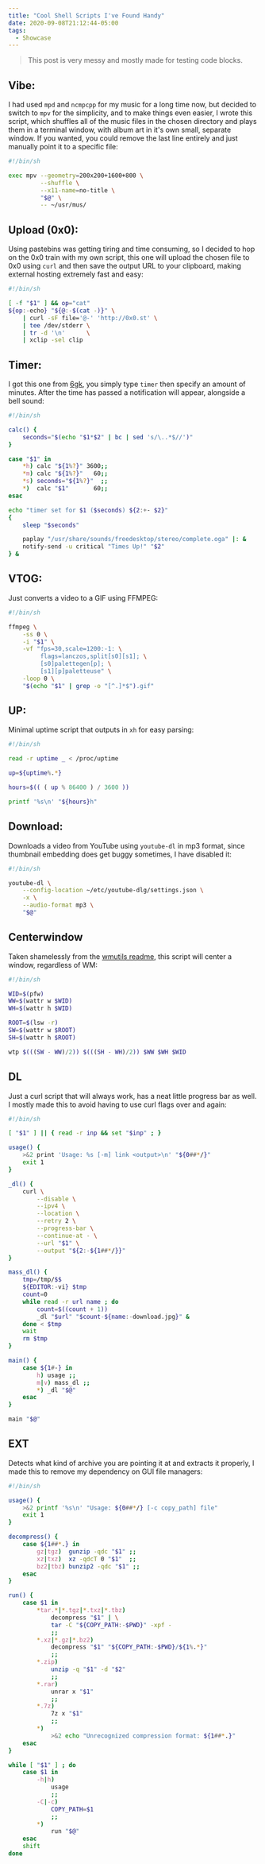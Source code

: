 ```yaml
---
title: "Cool Shell Scripts I've Found Handy"
date: 2020-09-08T21:12:44-05:00
tags:
  - Showcase
---
```


> This post is very messy and mostly made for testing code blocks.

## Vibe:

I had used `mpd` and `ncmpcpp` for my music for a long time now, but decided to switch to `mpv` for the simplicity, and to make things even easier, I wrote this script, which shuffles all of the music files in the chosen directory and plays them in a terminal window, with album art in it's own small, separate window. If you wanted, you could remove the last line entirely and just manually point it to a specific file:

```sh
#!/bin/sh

exec mpv --geometry=200x200+1600+800 \
         --shuffle \
         --x11-name=no-title \
         "$@" \
         -- ~/usr/mus/
```

## Upload (0x0):

Using pastebins was getting tiring and time consuming, so I decided to hop on the 0x0 train with my own script, this one will upload the chosen file to 0x0 using `curl` and then save the output URL to your clipboard, making external hosting extremely fast and easy:

```sh
#!/bin/sh

[ -f "$1" ] && op="cat"
${op:-echo} "${@:-$(cat -)}" \
	| curl -sF file='@-' 'http://0x0.st' \
	| tee /dev/stderr \
	| tr -d '\n'      \
	| xclip -sel clip
```

## Timer:

I got this one from [6gk](https://github.com/6gk), you simply type `timer` then specify an amount of minutes. After the time has passed a notification will appear, alongside a bell sound:

```sh
#!/bin/sh

calc() {
	seconds="$(echo "$1*$2" | bc | sed 's/\..*$//')"
}

case "$1" in
	*h) calc "${1%?}" 3600;;
	*m) calc "${1%?}"   60;;
	*s) seconds="${1%?}"  ;;
	*)  calc "$1"       60;;
esac

echo "timer set for $1 ($seconds) ${2:+- $2}"
{
	sleep "$seconds"

	paplay "/usr/share/sounds/freedesktop/stereo/complete.oga" |: &
	notify-send -u critical "Times Up!" "$2"
} &
```

## VTOG:

Just converts a video to a GIF using FFMPEG:

```sh
#!/bin/sh

ffmpeg \
	-ss 0 \
	-i "$1" \
	-vf "fps=30,scale=1200:-1: \
	     flags=lanczos,split[s0][s1]; \
	     [s0]palettegen[p]; \
	     [s1][p]paletteuse" \
	-loop 0 \
	"$(echo "$1" | grep -o "[^.]*$").gif"
```

## UP:

Minimal uptime script that outputs in `xh` for easy parsing:

```sh
#!/bin/sh

read -r uptime _ < /proc/uptime

up=${uptime%.*}

hours=$(( ( up % 86400 ) / 3600 ))

printf '%s\n' "${hours}h"
```

## Download:

Downloads a video from YouTube using `youtube-dl` in mp3 format, since thumbnail embedding does get buggy sometimes, I have disabled it:

```sh
#!/bin/sh

youtube-dl \
    --config-location ~/etc/youtube-dlg/settings.json \
    -x \
    --audio-format mp3 \
    "$@"
```

## Centerwindow

Taken shamelessly from the [wmutils readme](https://github.com/wmutils/core), this script will center a window, regardless of WM:

```sh
#!/bin/sh

WID=$(pfw)
WW=$(wattr w $WID)
WH=$(wattr h $WID)

ROOT=$(lsw -r)
SW=$(wattr w $ROOT)
SH=$(wattr h $ROOT)

wtp $(((SW - WW)/2)) $(((SH - WH)/2)) $WW $WH $WID
```

## DL

Just a curl script that will always work, has a neat little progress bar as well. I mostly made this to avoid having to use curl flags over and again:

```sh
#!/bin/sh

[ "$1" ] || { read -r inp && set "$inp" ; }

usage() {
    >&2 print 'Usage: %s [-m] link <output>\n' "${0##*/}"
    exit 1
}

_dl() {
    curl \
        --disable \
        --ipv4 \
        --location \
        --retry 2 \
        --progress-bar \
        --continue-at - \
        --url "$1" \
        --output "${2:-${1##*/}}"
}

mass_dl() {
    tmp=/tmp/$$
    ${EDITOR:-vi} $tmp
    count=0
    while read -r url name ; do
        count=$((count + 1))
        _dl "$url" "$count-${name:-download.jpg}" &
    done < $tmp
    wait
    rm $tmp
}

main() {
    case ${1#-} in
        h) usage ;;
        m|v) mass_dl ;;
        *) _dl "$@"
    esac
}

main "$@"
```

## EXT

Detects what kind of archive you are pointing it at and extracts it properly, I made this to remove my dependency on GUI file managers:

```sh
#!/bin/sh

usage() {
    >&2 printf '%s\n' "Usage: ${0##*/} [-c copy_path] file"
    exit 1
}

decompress() {
    case ${1##*.} in
        gz|tgz)  gunzip -qdc "$1" ;;
        xz|txz)  xz -qdcT 0 "$1"  ;;
        bz2|tbz) bunzip2 -qdc "$1" ;;
    esac
}

run() {
    case $1 in
        *tar.*|*.tgz|*.txz|*.tbz)
            decompress "$1" | \
            tar -C "${COPY_PATH:-$PWD}" -xpf -
            ;;
        *.xz|*.gz|*.bz2)
            decompress "$1" "${COPY_PATH:-$PWD}/${1%.*}"
            ;;
        *.zip)
            unzip -q "$1" -d "$2"
            ;;
        *.rar)
            unrar x "$1"
            ;;
        *.7z)
            7z x "$1"
            ;;
        *)
            >&2 echo "Unrecognized compression format: ${1##*.}"
    esac
}

while [ "$1" ] ; do
    case $1 in
        -h|h)
            usage
            ;;
        -C|-c)
            COPY_PATH=$1
            ;;
        *)
            run "$@"
    esac
    shift
done
```

